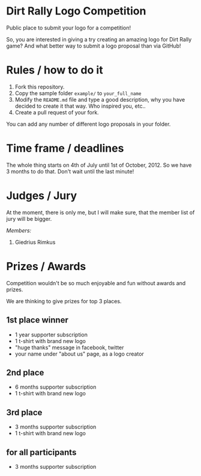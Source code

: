 # Dirt Rally Logo Competition

Public place to submit your logo for a competition!

So, you are interested in giving a try creating an amazing logo for Dirt Rally game? And what better way to submit a logo proposal than via GitHub!

# Rules / how to do it

1. Fork this repository.
2. Copy the sample folder `example/` to `your_full_name`
3. Modify the `README.md` file and type a good description, why you have decided to create it that way. Who inspired you, etc.. 
4. Create a pull request of your fork.

You can add any number of different logo proposals in your folder.

# Time frame / deadlines

The whole thing starts on 4th of July until 1st of October, 2012. So we have 3 months to do that. Don't wait until the last minute!

# Judges / Jury

At the moment, there is only me, but I will make sure, that the member list of jury will be bigger.

*Members:*

1. Giedrius Rimkus


# Prizes / Awards

Competition wouldn't be so much enjoyable and fun without awards and prizes.

We are thinking to give prizes for top 3 places.

## 1st place winner
* 1 year supporter subscription
* 1 t-shirt with brand new logo
* "huge thanks" message in facebook, twitter
* your name under "about us" page, as a logo creator

## 2nd place
* 6 months supporter subscription
* 1 t-shirt with brand new logo

## 3rd place
* 3 months supporter subscription
* 1 t-shirt with brand new logo

## for all participants
* 3 months supporter subscription